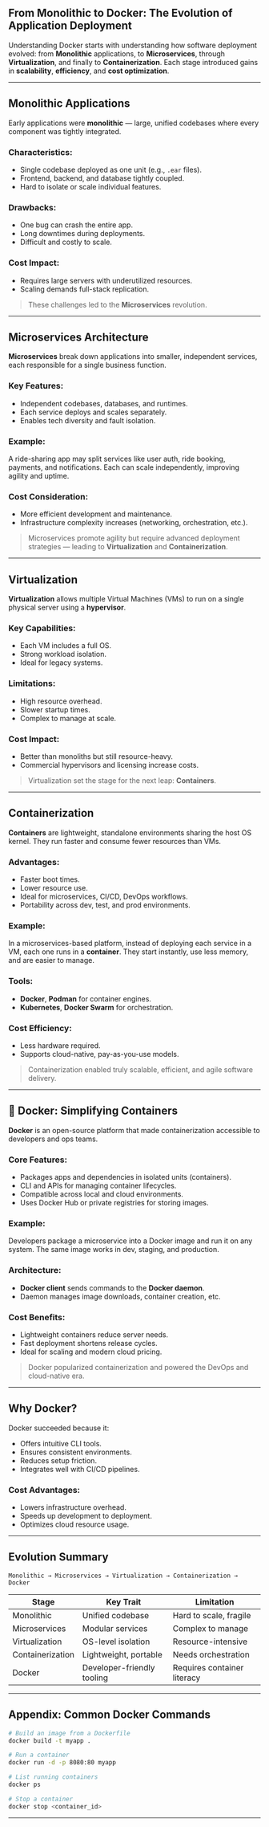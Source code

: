 ##  From Monolithic to Docker: The Evolution of Application Deployment

Understanding Docker starts with understanding how software deployment evolved: from **Monolithic** applications, to **Microservices**, through **Virtualization**, and finally to **Containerization**. Each stage introduced gains in **scalability**, **efficiency**, and **cost optimization**.

---

##  Monolithic Applications

Early applications were **monolithic** — large, unified codebases where every component was tightly integrated.

###  Characteristics:

* Single codebase deployed as one unit (e.g., `.ear` files).
* Frontend, backend, and database tightly coupled.
* Hard to isolate or scale individual features.

###  Drawbacks:

* One bug can crash the entire app.
* Long downtimes during deployments.
* Difficult and costly to scale.

###  Cost Impact:

* Requires large servers with underutilized resources.
* Scaling demands full-stack replication.

> These challenges led to the **Microservices** revolution.

---

##  Microservices Architecture

**Microservices** break down applications into smaller, independent services, each responsible for a single business function.

###  Key Features:

* Independent codebases, databases, and runtimes.
* Each service deploys and scales separately.
* Enables tech diversity and fault isolation.

###  Example:

A ride-sharing app may split services like user auth, ride booking, payments, and notifications. Each can scale independently, improving agility and uptime.

###  Cost Consideration:

* More efficient development and maintenance.
* Infrastructure complexity increases (networking, orchestration, etc.).

> Microservices promote agility but require advanced deployment strategies — leading to **Virtualization** and **Containerization**.

---

##  Virtualization

**Virtualization** allows multiple Virtual Machines (VMs) to run on a single physical server using a **hypervisor**.

###  Key Capabilities:

* Each VM includes a full OS.
* Strong workload isolation.
* Ideal for legacy systems.

###  Limitations:

* High resource overhead.
* Slower startup times.
* Complex to manage at scale.

###  Cost Impact:

* Better than monoliths but still resource-heavy.
* Commercial hypervisors and licensing increase costs.

> Virtualization set the stage for the next leap: **Containers**.

---

##  Containerization

**Containers** are lightweight, standalone environments sharing the host OS kernel. They run faster and consume fewer resources than VMs.

###  Advantages:

* Faster boot times.
* Lower resource use.
* Ideal for microservices, CI/CD, DevOps workflows.
* Portability across dev, test, and prod environments.

###  Example:

In a microservices-based platform, instead of deploying each service in a VM, each one runs in a **container**. They start instantly, use less memory, and are easier to manage.

###  Tools:

* **Docker**, **Podman** for container engines.
* **Kubernetes**, **Docker Swarm** for orchestration.

###  Cost Efficiency:

* Less hardware required.
* Supports cloud-native, pay-as-you-use models.

> Containerization enabled truly scalable, efficient, and agile software delivery.

---

## 🐳 Docker: Simplifying Containers

**Docker** is an open-source platform that made containerization accessible to developers and ops teams.

###  Core Features:

* Packages apps and dependencies in isolated units (containers).
* CLI and APIs for managing container lifecycles.
* Compatible across local and cloud environments.
* Uses Docker Hub or private registries for storing images.

###  Example:

Developers package a microservice into a Docker image and run it on any system. The same image works in dev, staging, and production.

###  Architecture:

* **Docker client** sends commands to the **Docker daemon**.
* Daemon manages image downloads, container creation, etc.

###  Cost Benefits:

* Lightweight containers reduce server needs.
* Fast deployment shortens release cycles.
* Ideal for scaling and modern cloud pricing.

> Docker popularized containerization and powered the DevOps and cloud-native era.

---

##  Why Docker?

Docker succeeded because it:

* Offers intuitive CLI tools.
* Ensures consistent environments.
* Reduces setup friction.
* Integrates well with CI/CD pipelines.

###  Cost Advantages:

* Lowers infrastructure overhead.
* Speeds up development to deployment.
* Optimizes cloud resource usage.

---

##  Evolution Summary

```text
Monolithic → Microservices → Virtualization → Containerization → Docker
```

| Stage            | Key Trait                  | Limitation                  |
| ---------------- | -------------------------- | --------------------------- |
| Monolithic       | Unified codebase           | Hard to scale, fragile      |
| Microservices    | Modular services           | Complex to manage           |
| Virtualization   | OS-level isolation         | Resource-intensive          |
| Containerization | Lightweight, portable      | Needs orchestration         |
| Docker           | Developer-friendly tooling | Requires container literacy |

---

## Appendix: Common Docker Commands

```bash
# Build an image from a Dockerfile
docker build -t myapp .

# Run a container
docker run -d -p 8080:80 myapp

# List running containers
docker ps

# Stop a container
docker stop <container_id>
```

---

